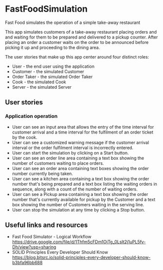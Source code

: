 # FastFoodSimulation
Fast Food simulates the operation of a simple take-away restaurant

This app simulates customers of a take-away restaurant placing orders and and waiting 
for them to be prepared and delivered to a pickup counter. After placing an order a 
customer waits on the order to be announced before picking it up and proceeding to the 
dining area.

The user stories that make up this app center around four distinct roles:  
  + User - the end user using the application  
  + Customer - the simulated Customer  
  + Order Taker - the simulated Order Taker  
  + Cook - the simulated Cook  
  + Server - the simulated Server  

User stories
------------

### Application operation

  + User can see an input area that allows the entry of the time interval for customer arrival and a time interval for the fulfilment of an order ticket by the cook.
  + User can see a customized warning message if the customer arrival interval or the order fulfilment interval is incorrectly entered.
  + User can start the simulation by clicking on a Start button.
  + User can see an order line area containing a text box showing  the number of customers waiting to place orders. 
  + User  can  see  an  order  area  containing  text  boxes  showing  the order number currently being taken. 
  + User can see a kitchen area containing a text box showing the order number that's being prepared and a text box listing the waiting orders in sequence, along with a 
count of the number of waiting orders.
  + User can see a Pickup area containing a text box showing the order number that's currently available for pickup by the Customer and a text box showing the number 
of Customers waiting in the serving line.
  + User can stop the simulation at any time by clicking a Stop button.

Useful links and resources
--------------------------

  + Fast Food Simulator - Logical Workflow  
  https://drive.google.com/file/d/1Thfm5cFDm1OjTg_0LsIt2j1uPL5fv-Dh/view?usp=sharing
  + SOLID Principles Every Developer Should Know  
  https://blog.bitsrc.io/solid-principles-every-developer-should-know-b3bfa96bb688
